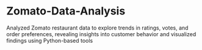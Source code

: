 # Zomato-Data-Analysis
Analyzed Zomato restaurant data to explore trends in ratings, votes, and order preferences, revealing insights into customer behavior and visualized findings using Python-based tools
